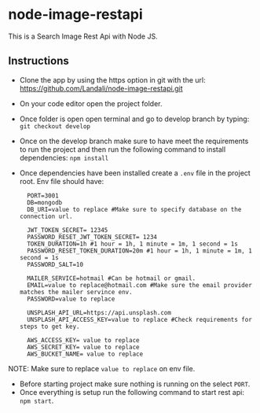 # node-image-restapi

This is a Search Image Rest Api with Node JS.

## Instructions

- Clone the app by using the https option in git with the url: https://github.com/Landali/node-image-restapi.git
- On your code editor open the project folder.
- Once folder is open open terminal and go to develop branch by typing: `git checkout develop`
- Once on the develop branch make sure to have meet the requirements to run the project and then
run the following command to install dependencies: `npm install`
- Once dependencies have been installed create a `.env` file in the project root. Env file should have:

        PORT=3001
        DB=mongodb
        DB_URI=value to replace #Make sure to specify database on the connection url.

        JWT_TOKEN_SECRET= 12345
        PASSWORD_RESET_JWT_TOKEN_SECRET= 1234
        TOKEN_DURATION=1h #1 hour = 1h, 1 minute = 1m, 1 second = 1s
        PASSWORD_RESET_TOKEN_DURATION=20m #1 hour = 1h, 1 minute = 1m, 1 second = 1s
        PASSWORD_SALT=10

        MAILER_SERVICE=hotmail #Can be hotmail or gmail.
        EMAIL=value to replace@hotmail.com #Make sure the email provider matches the mailer servince env.
        PASSWORD=value to replace

        UNSPLASH_API_URL=https://api.unsplash.com
        UNSPLASH_API_ACCESS_KEY=value to replace #Check requirements for steps to get key.

        AWS_ACCESS_KEY= value to replace
        AWS_SECRET_KEY= value to replace
        AWS_BUCKET_NAME= value to replace

NOTE: Make sure to replace `value to replace` on env file.
- Before starting project make sure nothing is running on the select `PORT`.
- Once everything is setup run the following command to start rest api: `npm start`.